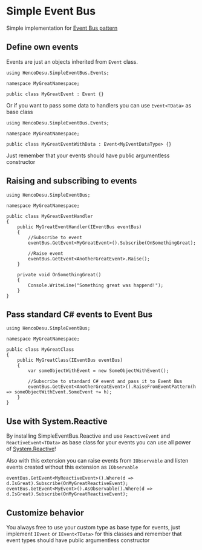 ﻿# Simple Event Bus
Simple implementation for 
[Event Bus pattern](https://medium.com/elixirlabs/event-bus-implementation-s-d2854a9fafd5)

## Define own events
Events are just an objects inherited from ```Event``` class.
```CSharp
using HencoDesu.SimpleEventBus.Events;

namespace MyGreatNamespace;

public class MyGreatEvent : Event {}
```

Or if you want to pass some data to handlers you can use ```Event<TData>``` as base class
```CSharp
using HencoDesu.SimpleEventBus.Events;

namespace MyGreatNamespace;

public class MyGreatEventWithData : Event<MyEventDataType> {}
```
Just remember that your events should have public argumentless constructor

## Raising and subscribing to events
```CSharp
using HencoDesu.SimpleEventBus;

namespace MyGreatNamespace;

public class MyGreatEventHandler 
{
    public MyGreatEventHandler(IEventBus eventBus) 
    {
        //Subscribe to event
        eventBus.GetEvent<MyGreatEvent>().Subscribe(OnSomethingGreat);
        
        //Raise event
        eventBus.GetEvent<AnotherGreatEvent>.Raise();
    }
    
    private void OnSomethingGreat()
    {
        Console.WriteLine("Something great was happend!");
    }
}
```

## Pass standard C# events to Event Bus
```CSharp
using HencoDesu.SimpleEventBus;

namespace MyGreatNamespace;

public class MyGreatClass 
{
    public MyGreatClass(IEventBus eventBus) 
    {
        var someObjectWithEvent = new SomeObjectWithEvent();
        
        //Subscribe to standard C# event and pass it to Event Bus
        eventBus.GetEvent<AnotherGreatEvent>().RaiseFromEventPattern(h => someObjectWithEvent.SomeEvent += h);
    }
}
```

## Use with System.Reactive
By installing SimpleEventBus.Reactive and use ```ReactiveEvent``` and ```ReactiveEvent<TData>``` as 
base class for your events you can use all power of [System.Reactive](https://github.com/dotnet/reactive)!

Also with this extension you can raise events from ```IObservable``` and listen events created without this 
extension as ```IObservable```
```CSharp
eventBus.GetEvent<MyReactiveEvent>().Where(d => d.IsGreat).Subscribe(OnMyGreatReactiveEvent);
eventBus.GetEvent<MyEvent>().AsObservable().Where(d => d.IsGreat).Subscribe(OnMyGreatReactiveEvent);
```

## Customize behavior
You always free to use your custom type as base type for events, just implement ```IEvent``` or ```IEvent<TData>```
for this classes and remember that event types should have public argumentless constructor